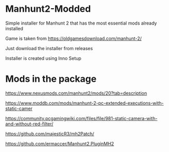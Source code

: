 # Manhunt2-Modded
Simple installer for Manhunt 2 that has the most essential mods already installed

Game is taken from https://oldgamesdownload.com/manhunt-2/

Just download the installer from releases

Installer is created using Inno Setup

# Mods in the package

https://www.nexusmods.com/manhunt2/mods/20?tab=description

https://www.moddb.com/mods/manhunt-2-pc-extended-executions-with-static-camer

https://community.pcgamingwiki.com/files/file/981-static-camera-with-and-without-red-filter/

https://github.com/majesticR3/mh2Patch/

https://github.com/ermaccer/Manhunt2.PluginMH2
